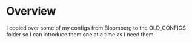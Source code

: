# Overview

I copied over some of my configs from Bloomberg to the OLD_CONFIGS folder so I can introduce them one at a time as I need them.
